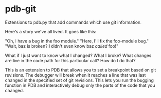 pdb-git
=======

Extensions to pdb.py that add commands which use git information.


Here's a story we've all lived. It goes like this:

"Oh, I have a bug in the foo module."
"Here, I'll fix the foo-module bug."
"Wait, baz is broken? I didn't even know baz *called* foo!"

What if I just want to know what I changed? What I broke? What changes are live
in the code path for this particular call? How do I do that?

This is an extension to PDB that allows you to set a breakpoint based on git
revisions. The debugger will break when it reaches a line that was last changed
in the specified set of git revisions. This lets you run the bugging function in
PDB and interactively debug only the parts of the code that you changed.
